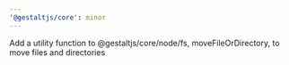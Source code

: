 ```yaml
---
'@gestaltjs/core': minor
---
```


Add a utility function to @gestaltjs/core/node/fs, moveFileOrDirectory, to move files and directories
